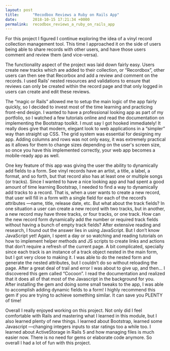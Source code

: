 ```yaml
---
layout: post
title:      "Recodbox Reviews a Ruby on Rails App"
date:       2018-10-15 17:21:34 +0000
permalink:  recodbox_reviews_a_ruby_on_rails_app
---
```



For this project I figured I continue exploring the idea of a vinyl record collection management tool. This time I approached it on the side of users being able to share records with other users, and have those users comment and review them (and vice-versa).

The functionality aspect of the project was laid down fairly easy. Users create new tracks which are added to their collection, or “Recordbox”, other users can then see that Recorbox and add a review and comment on the records. I used Rails’ nested resources and validations to ensure that reviews can only be created within the record page and that only logged in users can create and edit these reviews. 

The “magic or Rails” allowed me to setup the main logic of the app fairly quickly, so I decided to invest most of the time learning and practicing front-end design. I wanted to have a professional looking app as part of my portfolio, so I watched a few tutorials online and read the documentation on implementing the Bootstrap toolkit. I must say I got hooked immediately! It really does give that modern, elegant look to web applications in a “simpler” way than straight up CSS. The grid system was essential for designing my app. Adding columns and rows was not only easy, it was extremely practical as it allows for them to change sizes depending on the user's screen size, so once you have this implemented correctly, your web app becomes a mobile-ready app as well.


One key feature of this app was giving the user the ability to dynamically add fields to a form. See vinyl records have an artist, a title, a label, a format, and so forth, but that record also has at least one or multiple songs (or tracks). Since I wanted to have a nice looking app and had spent a good amount of time learning Bootstrap, I needed to find a way to dynamically add tracks to a record. That is, when a user wants to create a new record, that user will fill in a form with a single field for each of the record’s attributes —name, title, release date, etc. But what about the track fields? In one situation a user can create a new record with two tracks, but in another, a new record may have three tracks, or four tracks, or one track. How can the new record form dynamically add the number or required track fields without having a bunch of empty track fields? After extensive reading and research, I found out the answer lies in using JavaScript. But I don’t know JavaScript yet! Again, I spent a day or so watching and reading tutorials on how to implement helper methods and JS scripts to create links and actions that don’t require a refresh of the current page. A bit complicated, specially since each track is an instance of a track object nested in the main form, but I got very close to making it. I was able to do the nested form and generate the nested attributes, but I couldn’t do so without reloading the page.  After a great deal of trail and error I was about to give up, and then… I discovered this gem called “Cocoon”. I read the documentation and realized that it does all of that most of the Javascript in the background for you. After installing the gem and doing some small tweaks to the app, I was able to accomplish adding dynamic fields to a form! I highly recommend this gem if you are trying to achieve something similar. It can save you PLENTY of time!

Overall I really enjoyed working on this project. Not only did I feel comfortable with Rails and mastering what I learned in this module, but I also learned plenty of new things. I learned about Bootstrap, learned some Javascript —changing integers inputs to star ratings too a while too. I learned about ActiveStorage in Rails 5 and how managing files is much easier now. There is no need for gems or elaborate code anymore. So overall I had a lot of fun with this project.
